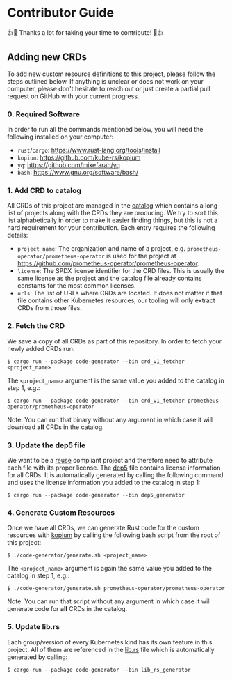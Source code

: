 <!--
SPDX-FileCopyrightText: The kube-custom-resources-rs Authors
SPDX-License-Identifier: 0BSD
 -->

# Contributor Guide

:+1::tada: Thanks a lot for taking your time to contribute! :tada::+1:

## Adding new CRDs

To add new custom resource definitions to this project, please follow the steps outlined below. If anything is unclear or does not work on your computer, please don't hesitate to reach out or just create a partial pull request on GitHub with your current progress.

### 0. Required Software

In order to run all the commands mentioned below, you will need the following installed on your computer:

- `rust`/`cargo`: https://www.rust-lang.org/tools/install
- `kopium`: https://github.com/kube-rs/kopium
- `yq`: https://github.com/mikefarah/yq
- `bash`: https://www.gnu.org/software/bash/

### 1. Add CRD to catalog

All CRDs of this project are managed in the [catalog](https://github.com/metio/kube-custom-resources-rs/blob/main/code-generator/src/catalog.rs) which contains a long list of projects along with the CRDs they are producing. We try to sort this list alphabetically in order to make it easier finding things, but this is not a hard requirement for your contribution. Each entry requires the following details:

- `project_name`: The organization and name of a project, e.g. `prometheus-operator/prometheus-operator` is used for the project at https://github.com/prometheus-operator/prometheus-operator.
- `license`: The SPDX license identifier for the CRD files. This is usually the same license as the project and the catalog file already contains constants for the most common licenses.
- `urls`: The list of URLs where CRDs are located. It does not matter if that file contains other Kubernetes resources, our tooling will only extract CRDs from those files.

### 2. Fetch the CRD

We save a copy of all CRDs as part of this repository. In order to fetch your newly added CRDs run:

```console
$ cargo run --package code-generator --bin crd_v1_fetcher <project_name>
```

The `<project_name>` argument is the same value you added to the catalog in step 1, e.g.:

```console
$ cargo run --package code-generator --bin crd_v1_fetcher prometheus-operator/prometheus-operator
```

Note: You can run that binary without any argument in which case it will download **all** CRDs in the catalog.

### 3. Update the dep5 file

We want to be a [reuse](https://reuse.software/) compliant project and therefore need to attribute each file with its proper license. The [dep5](./.reuse/dep5) file contains license information for all CRDs. It is automatically generated by calling the following command and uses the license information you added to the catalog in step 1:

```console
$ cargo run --package code-generator --bin dep5_generator
```

### 4. Generate Custom Resources

Once we have all CRDs, we can generate Rust code for the custom resources with [kopium](https://github.com/kube-rs/kopium) by calling the following bash script from the root of this project:

```console
$ ./code-generator/generate.sh <project_name>
```

The `<project_name>` argument is again the same value you added to the catalog in step 1, e.g.:

```console
$ ./code-generator/generate.sh prometheus-operator/prometheus-operator
```

Note: You can run that script without any argument in which case it will generate code for **all** CRDs in the catalog.

### 5. Update lib.rs

Each group/version of every Kubernetes kind has its own feature in this project. All of them are referenced in the [lib.rs](./kube-custom-resources-rs/src/lib.rs) file which is automatically generated by calling:

```console
$ cargo run --package code-generator --bin lib_rs_generator
```
